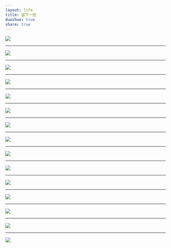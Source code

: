 ```yaml
---
layout: life
title: 留下一些
duoshuo: true
share: true
---
```

![](/image/daqi/1.png)  

---------------------------

![](/image/daqi/2.png)  

---------------------------

![](/image/daqi/3.jpg)  

---------------------------

![](/image/daqi/4.jpg)  

---------------------------

![](/image/daqi/5.jpg)  

---------------------------

![](/image/daqi/6.jpg)  

---------------------------

![](/image/daqi/7.jpg)  

---------------------------

![](/image/daqi/8.gif)  

---------------------------

![](/image/daqi/9.jpg)  

---------------------------

![](/image/daqi/10.jpg)  

---------------------------

![](/image/daqi/12.jpg)  

---------------------------

![](/image/daqi/13.jpg)  

---------------------------

![](/image/daqi/14.jpg)  

---------------------------

![](/image/daqi/15.png)  

---------------------------

![](/image/daqi/16.jpg)  

